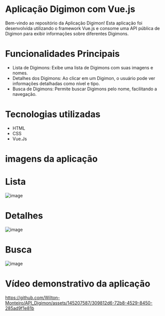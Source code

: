 # Aplicação Digimon com Vue.js
Bem-vindo ao repositório da Aplicação Digimon! Esta aplicação foi desenvolvida utilizando o framework Vue.js e consome 
uma API pública de Digimon para exibir informações sobre diferentes Digimons.

# Funcionalidades Principais

- Lista de Digimons: Exibe uma lista de Digimons com suas imagens e nomes.
- Detalhes dos Digimons: Ao clicar em um Digimon, o usuário pode ver informações detalhadas como nível e tipo.
- Busca de Digimons: Permite buscar Digimons pelo nome, facilitando a navegação. 

# Tecnologias utilizadas

- HTML
- CSS
- Vue.Js

# imagens da aplicação

# Lista
![image](https://github.com/Wilton-Monteiro/API_Digimon/assets/145207587/62f0e604-0a25-482b-8269-cb6393b6fc8d)
# Detalhes
![image](https://github.com/Wilton-Monteiro/API_Digimon/assets/145207587/34ebfd4c-09e1-4e80-82ea-8d3519f8642e)
# Busca
![image](https://github.com/Wilton-Monteiro/API_Digimon/assets/145207587/e56e5169-75e0-4e66-a0a1-5c9845cbfb79)



# Vídeo demonstrativo da aplicação

https://github.com/Wilton-Monteiro/API_Digimon/assets/145207587/309812d6-72b8-4529-8450-285ad9f1e81b


